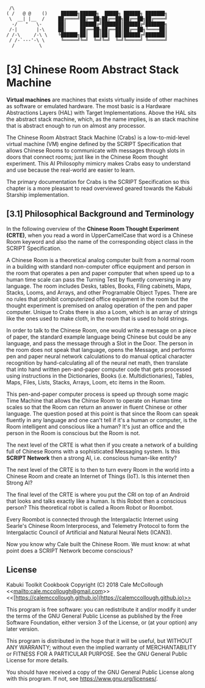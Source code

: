 ```
 /\
( /   @ @    ()     ██████╗██████╗  █████╗ ██████╗ ███████╗
 \  __| |__  /     ██╔════╝██╔══██╗██╔══██╗██╔══██╗██╔════╝
  -/   "   \-      ██║     ██████╔╝███████║██████╔╝███████╗
 /-|       |-\     ██║     ██╔══██╗██╔══██║██╔══██╗╚════██║
/ /-\     /-\ \    ╚██████╗██║  ██║██║  ██║██████╔╝███████║
 / /-`---'-\ \      ╚═════╝╚═╝  ╚═╝╚═╝  ╚═╝╚═════╝ ╚══════╝
  /         \     
```

# [3] Chinese Room Abstract Stack Machine

**Virtual machines** are machines that exists virtually inside of other machines as software or emulated hardware. The most basic is a Hardware Abstractions Layers (HAL) with Target Implementations. Above the HAL sits the abstract stack machine, which, as the name implies, is an stack machine that is abstract enough to run on almost any processor.

 The Chinese Room Abstract Stack Machine (Crabs) is a low-to-mid-level virtual machine (VM) engine defined by the SCRIPT Specification that allows Chinese Rooms to communicate with messages through slots in doors that connect rooms; just like in the Chinese Room thought experiment. This AI Philosophy mimicry makes Crabs easy to understand and use because the real-world are easier to learn.

 The primary documentation for Crabs is the SCRIPT Specification so this chapter is a more pleasant to read overviewed geared towards the Kabuki Starship implementation.

## [3.1] Philosophical Background and Terminology

In the following overview of the **Chinese Room Thought Experiment (CRTE)**, when you read a word in UpperCamelCase that word is a Chinese Room keyword and also the name of the corresponding object class in the SCRIPT Specification.

A Chinese Room is a theoretical analog computer built from a normal room in a building with standard non-computer office equipment and person in the room that operates a pen and paper computer that when speed up to a human time scale can pass the Turning Test by fluently conversing in any language. The room includes Desks, tables, Books, Filing cabinets, Maps, Stacks, Looms, and Arrays, and other Programable Object Types. There are no rules that prohibit computerized office equipment in the room but the thought experiment is premised on analog operation of the pen and paper computer. Unique to Crabs there is also a Loom, which is an array of strings like the ones used to make cloth, in the room that is used to hold strings.

In order to talk to the Chinese Room, one would write a message on a piece of paper, the standard example language being Chinese but could be any language, and pass the message through a Slot in the Door. The person in the room does not speak that language, opens the Message, and performs pen and paper neural network calculations to do manual optical character recognition by hand-calculating all of the neural net math, then translate that into hand written pen-and-paper computer code that gets processed using instructions in the Dictionaries, Books (i.e. Multidictionaries), Tables, Maps, Files, Lists, Stacks, Arrays, Loom, etc items in the Room.

This pen-and-paper computer process is speed up through some magic Time Machine that allows the Chinse Room to operate on Human time scales so that the Room can return an answer in fluent Chinese or other language. The question posed at this point is that since the Room can speak fluently in any language and one can't tell if it's a human or computer, is the Room intelligent and conscious like a human? It's just an office and the person in the Room is conscious but the Room is not.

The next level of the CRTE is what then if you create a network of a building full of Chinese Rooms with a sophisticated Messaging system. Is this **SCRIPT Network** then a strong AI, i.e. conscious human-like entity?

The next level of the CRTE is to then to turn every Room in the world into a Chinese Room and create an Internet of Things (IoT). Is this internet then Strong AI?

The final level of the CRTE is where you put the CRI on top of an Android that looks and talks exactly like a human. Is this Robot then a conscious person? This theoretical robot is called a Room Robot or Roombot.

Every Roombot is connected through the Intergalactic Internet using Searle's Chinese Room Interprocess, and Telemetry Protocol to form the Intergalactic Council of Artificial and Natural Neural Nets (ICAN3).

Now you know why Cale built the Chinese Room. We must know: at what point does a SCRIPT Network become conscious?

## License

Kabuki Toolkit Cookbook Copyright (C) 2018 Cale McCollough <<[mailto:cale.mccollough@gmail.com](cale.mccollough@gmail.com)>> <<[https://calemccollough.github.io](https://calemccollough.github.io)>>

This program is free software: you can redistribute it and/or modify it under the terms of the GNU General Public License as published by the Free Software Foundation, either version 3 of the License, or (at your option) any later version.

This program is distributed in the hope that it will be useful, but WITHOUT ANY WARRANTY; without even the implied warranty of MERCHANTABILITY or FITNESS FOR A PARTICULAR PURPOSE. See the GNU General Public License for more details.

You should have received a copy of the GNU General Public License along with this program.  If not, see <https://www.gnu.org/licenses/>.
